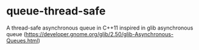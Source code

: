 # queue-thread-safe

A thread-safe asynchronous queue in C++11 inspired in glib asynchronous queue (https://developer.gnome.org/glib/2.50/glib-Asynchronous-Queues.html)
